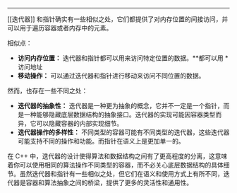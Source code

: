 ***

[[迭代器]] 和指针确实有一些相似之处，它们都提供了对内存位置的间接访问，并可以用于遍历容器或者内存中的元素。

相似点：
- **访问内存位置：** 迭代器和指针都可以用来访问特定位置的数据。**都可以用 * 访问地址
- **移动操作：** 可以通过迭代器和指针进行移动来访问不同位置的数据。

然而，也存在一些不同之处：
- **迭代器的抽象性：** 迭代器是一种更为抽象的概念，它并不一定是一个指针，而是一种能够隐藏底层数据结构的抽象接口。迭代器的实现可能因容器类型而异，它可以隐藏容器的内部实现细节。
- **迭代器操作的多样性：** 不同类型的容器可能有不同类型的迭代器，这些迭代器可能支持不同的操作和功能。而指针在语义上是更加单一的。

在 C++ 中，迭代器的设计使得算法和数据结构之间有了更高程度的分离，这意味着你可以使用相同的算法操作不同类型的容器，而不必关心底层数据结构的具体细节。虽然迭代器和指针有一些相似之处，但它们在语义和使用方式上有所不同，迭代器是容器和算法抽象之间的桥梁，提供了更多的灵活性和通用性。